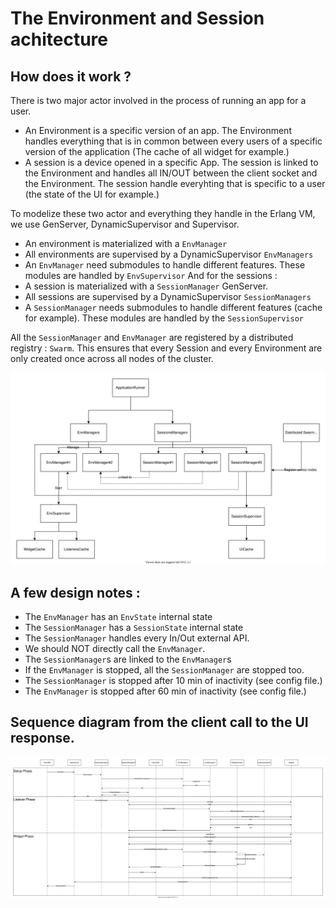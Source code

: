 # The Environment and Session achitecture

## How does it work ?

There is two major actor involved in the process of running an app for a user.
- An Environment is a specific version of an app. The Environment handles everything that is in common between every users of a specific version of the application (The cache of all widget for example.)
- A session is a device opened in a specific App. The session is linked to the Environment and handles all IN/OUT between the client socket and the Environment. The session handle everyhting that is specific to a user (the state of the UI for example.)

To modelize these two actor and everything they handle in the Erlang VM, we use GenServer, DynamicSupervisor and Supervisor.
- An environment is materialized with a `EnvManager`
- All environments are supervised by a DynamicSupervisor `EnvManagers`
- An `EnvManager` need submodules to handle different features. These modules are handled by `EnvSupervisor`
And for the sessions :
- A session is materialized with a `SessionManager` GenServer.
- All sessions are supervised by a DynamicSupervisor `SessionManagers`
- A `SessionManager` needs submodules to handle different features (cache for example). These modules are handled by the `SessionSupervisor`

All the `SessionManager` and `EnvManager` are registered by a distributed registry : `Swarm`. This ensures that every Session and every Environment are only created once across all nodes of the cluster.

![Env and Session Tree](diagrams/EnvSessionTree.svg)


## A few design notes :
- The `EnvManager` has an `EnvState` internal state
- The `SessionManager` has a `SessionState` internal state
- The `SessionManager` handles every In/Out external API.
- We should NOT directly call the `EnvManager`.
- The `SessionManager`s are linked to the `EnvManager`s
- If the `EnvManager` is stopped, all the `SessionManager` are stopped too.
- The `SessionManager` is stopped after 10 min of inactivity (see config file.)
- The `EnvManager` is stopped after 60 min of inactivity (see config file.)

## Sequence diagram from the client call to the UI response.
![Sequence Diagram](diagrams/SequenceWidget.svg)